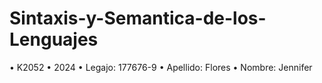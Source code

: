# Sintaxis-y-Semantica-de-los-Lenguajes
• K2052
• 2024
• Legajo: 177676-9
• Apellido: Flores
• Nombre: Jennifer
